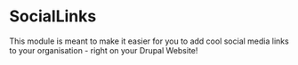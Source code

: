 # SocialLinks
This module is meant to make it easier for you to add cool social media links to your organisation - right on your Drupal Website!